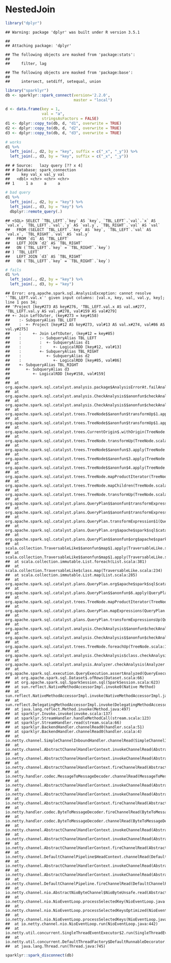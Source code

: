 NestedJoin
================

``` r
library("dplyr")
```

    ## Warning: package 'dplyr' was built under R version 3.5.1

    ## 
    ## Attaching package: 'dplyr'

    ## The following objects are masked from 'package:stats':
    ## 
    ##     filter, lag

    ## The following objects are masked from 'package:base':
    ## 
    ##     intersect, setdiff, setequal, union

``` r
library("sparklyr")
db <- sparklyr::spark_connect(version='2.2.0', 
                              master = "local")

d <- data.frame(key = 1, 
                val = "a", 
                stringsAsFactors = FALSE)
d1 <- dplyr::copy_to(db, d, "d1", overwrite = TRUE)
d2 <- dplyr::copy_to(db, d, "d2", overwrite = TRUE)
d3 <- dplyr::copy_to(db, d, "d3", overwrite = TRUE)

# works
d1 %>% 
  left_join(., d2, by = "key", suffix = c("_x", "_y")) %>% 
  left_join(., d3, by = "key", suffix = c("_x", "_y"))
```

    ## # Source:   lazy query [?? x 4]
    ## # Database: spark_connection
    ##     key val_x val_y val  
    ##   <dbl> <chr> <chr> <chr>
    ## 1     1 a     a     a

``` r
# bad query
d1 %>% 
  left_join(., d2, by = "key") %>% 
  left_join(., d3, by = "key") %>%
  dbplyr::remote_query(.)
```

    ## <SQL> SELECT `TBL_LEFT`.`key` AS `key`, `TBL_LEFT`.`val`.`x` AS `val.x`, `TBL_LEFT`.`val`.`y` AS `val.y`, `TBL_RIGHT`.`val` AS `val`
    ##   FROM (SELECT `TBL_LEFT`.`key` AS `key`, `TBL_LEFT`.`val` AS `val.x`, `TBL_RIGHT`.`val` AS `val.y`
    ##   FROM `d1` AS `TBL_LEFT`
    ##   LEFT JOIN `d2` AS `TBL_RIGHT`
    ##   ON (`TBL_LEFT`.`key` = `TBL_RIGHT`.`key`)
    ## ) `TBL_LEFT`
    ##   LEFT JOIN `d3` AS `TBL_RIGHT`
    ##   ON (`TBL_LEFT`.`key` = `TBL_RIGHT`.`key`)

``` r
# fails
d1 %>% 
  left_join(., d2, by = "key") %>% 
  left_join(., d3, by = "key")
```

    ## Error: org.apache.spark.sql.AnalysisException: cannot resolve '`TBL_LEFT.val.x`' given input columns: [val.x, key, val, val.y, key]; line 1 pos 34;
    ## 'Project [key#273 AS key#276, 'TBL_LEFT.val.x AS val.x#277, 'TBL_LEFT.val.y AS val.y#278, val#159 AS val#279]
    ## +- Join LeftOuter, (key#273 = key#158)
    ##    :- SubqueryAlias TBL_LEFT
    ##    :  +- Project [key#12 AS key#273, val#13 AS val.x#274, val#86 AS val.y#275]
    ##    :     +- Join LeftOuter, (key#12 = key#85)
    ##    :        :- SubqueryAlias TBL_LEFT
    ##    :        :  +- SubqueryAlias d1
    ##    :        :     +- LogicalRDD [key#12, val#13]
    ##    :        +- SubqueryAlias TBL_RIGHT
    ##    :           +- SubqueryAlias d2
    ##    :              +- LogicalRDD [key#85, val#86]
    ##    +- SubqueryAlias TBL_RIGHT
    ##       +- SubqueryAlias d3
    ##          +- LogicalRDD [key#158, val#159]
    ## 
    ##  at org.apache.spark.sql.catalyst.analysis.package$AnalysisErrorAt.failAnalysis(package.scala:42)
    ##  at org.apache.spark.sql.catalyst.analysis.CheckAnalysis$$anonfun$checkAnalysis$1$$anonfun$apply$2.applyOrElse(CheckAnalysis.scala:88)
    ##  at org.apache.spark.sql.catalyst.analysis.CheckAnalysis$$anonfun$checkAnalysis$1$$anonfun$apply$2.applyOrElse(CheckAnalysis.scala:85)
    ##  at org.apache.spark.sql.catalyst.trees.TreeNode$$anonfun$transformUp$1.apply(TreeNode.scala:289)
    ##  at org.apache.spark.sql.catalyst.trees.TreeNode$$anonfun$transformUp$1.apply(TreeNode.scala:289)
    ##  at org.apache.spark.sql.catalyst.trees.CurrentOrigin$.withOrigin(TreeNode.scala:70)
    ##  at org.apache.spark.sql.catalyst.trees.TreeNode.transformUp(TreeNode.scala:288)
    ##  at org.apache.spark.sql.catalyst.trees.TreeNode$$anonfun$3.apply(TreeNode.scala:286)
    ##  at org.apache.spark.sql.catalyst.trees.TreeNode$$anonfun$3.apply(TreeNode.scala:286)
    ##  at org.apache.spark.sql.catalyst.trees.TreeNode$$anonfun$4.apply(TreeNode.scala:306)
    ##  at org.apache.spark.sql.catalyst.trees.TreeNode.mapProductIterator(TreeNode.scala:187)
    ##  at org.apache.spark.sql.catalyst.trees.TreeNode.mapChildren(TreeNode.scala:304)
    ##  at org.apache.spark.sql.catalyst.trees.TreeNode.transformUp(TreeNode.scala:286)
    ##  at org.apache.spark.sql.catalyst.plans.QueryPlan$$anonfun$transformExpressionsUp$1.apply(QueryPlan.scala:268)
    ##  at org.apache.spark.sql.catalyst.plans.QueryPlan$$anonfun$transformExpressionsUp$1.apply(QueryPlan.scala:268)
    ##  at org.apache.spark.sql.catalyst.plans.QueryPlan.transformExpression$1(QueryPlan.scala:279)
    ##  at org.apache.spark.sql.catalyst.plans.QueryPlan.org$apache$spark$sql$catalyst$plans$QueryPlan$$recursiveTransform$1(QueryPlan.scala:289)
    ##  at org.apache.spark.sql.catalyst.plans.QueryPlan$$anonfun$org$apache$spark$sql$catalyst$plans$QueryPlan$$recursiveTransform$1$1.apply(QueryPlan.scala:293)
    ##  at scala.collection.TraversableLike$$anonfun$map$1.apply(TraversableLike.scala:234)
    ##  at scala.collection.TraversableLike$$anonfun$map$1.apply(TraversableLike.scala:234)
    ##  at scala.collection.immutable.List.foreach(List.scala:381)
    ##  at scala.collection.TraversableLike$class.map(TraversableLike.scala:234)
    ##  at scala.collection.immutable.List.map(List.scala:285)
    ##  at org.apache.spark.sql.catalyst.plans.QueryPlan.org$apache$spark$sql$catalyst$plans$QueryPlan$$recursiveTransform$1(QueryPlan.scala:293)
    ##  at org.apache.spark.sql.catalyst.plans.QueryPlan$$anonfun$6.apply(QueryPlan.scala:298)
    ##  at org.apache.spark.sql.catalyst.trees.TreeNode.mapProductIterator(TreeNode.scala:187)
    ##  at org.apache.spark.sql.catalyst.plans.QueryPlan.mapExpressions(QueryPlan.scala:298)
    ##  at org.apache.spark.sql.catalyst.plans.QueryPlan.transformExpressionsUp(QueryPlan.scala:268)
    ##  at org.apache.spark.sql.catalyst.analysis.CheckAnalysis$$anonfun$checkAnalysis$1.apply(CheckAnalysis.scala:85)
    ##  at org.apache.spark.sql.catalyst.analysis.CheckAnalysis$$anonfun$checkAnalysis$1.apply(CheckAnalysis.scala:78)
    ##  at org.apache.spark.sql.catalyst.trees.TreeNode.foreachUp(TreeNode.scala:127)
    ##  at org.apache.spark.sql.catalyst.analysis.CheckAnalysis$class.checkAnalysis(CheckAnalysis.scala:78)
    ##  at org.apache.spark.sql.catalyst.analysis.Analyzer.checkAnalysis(Analyzer.scala:91)
    ##  at org.apache.spark.sql.execution.QueryExecution.assertAnalyzed(QueryExecution.scala:52)
    ##  at org.apache.spark.sql.Dataset$.ofRows(Dataset.scala:66)
    ##  at org.apache.spark.sql.SparkSession.sql(SparkSession.scala:623)
    ##  at sun.reflect.NativeMethodAccessorImpl.invoke0(Native Method)
    ##  at sun.reflect.NativeMethodAccessorImpl.invoke(NativeMethodAccessorImpl.java:62)
    ##  at sun.reflect.DelegatingMethodAccessorImpl.invoke(DelegatingMethodAccessorImpl.java:43)
    ##  at java.lang.reflect.Method.invoke(Method.java:497)
    ##  at sparklyr.Invoke.invoke(invoke.scala:137)
    ##  at sparklyr.StreamHandler.handleMethodCall(stream.scala:123)
    ##  at sparklyr.StreamHandler.read(stream.scala:66)
    ##  at sparklyr.BackendHandler.channelRead0(handler.scala:51)
    ##  at sparklyr.BackendHandler.channelRead0(handler.scala:4)
    ##  at io.netty.channel.SimpleChannelInboundHandler.channelRead(SimpleChannelInboundHandler.java:105)
    ##  at io.netty.channel.AbstractChannelHandlerContext.invokeChannelRead(AbstractChannelHandlerContext.java:357)
    ##  at io.netty.channel.AbstractChannelHandlerContext.invokeChannelRead(AbstractChannelHandlerContext.java:343)
    ##  at io.netty.channel.AbstractChannelHandlerContext.fireChannelRead(AbstractChannelHandlerContext.java:336)
    ##  at io.netty.handler.codec.MessageToMessageDecoder.channelRead(MessageToMessageDecoder.java:102)
    ##  at io.netty.channel.AbstractChannelHandlerContext.invokeChannelRead(AbstractChannelHandlerContext.java:357)
    ##  at io.netty.channel.AbstractChannelHandlerContext.invokeChannelRead(AbstractChannelHandlerContext.java:343)
    ##  at io.netty.channel.AbstractChannelHandlerContext.fireChannelRead(AbstractChannelHandlerContext.java:336)
    ##  at io.netty.handler.codec.ByteToMessageDecoder.fireChannelRead(ByteToMessageDecoder.java:293)
    ##  at io.netty.handler.codec.ByteToMessageDecoder.channelRead(ByteToMessageDecoder.java:267)
    ##  at io.netty.channel.AbstractChannelHandlerContext.invokeChannelRead(AbstractChannelHandlerContext.java:357)
    ##  at io.netty.channel.AbstractChannelHandlerContext.invokeChannelRead(AbstractChannelHandlerContext.java:343)
    ##  at io.netty.channel.AbstractChannelHandlerContext.fireChannelRead(AbstractChannelHandlerContext.java:336)
    ##  at io.netty.channel.DefaultChannelPipeline$HeadContext.channelRead(DefaultChannelPipeline.java:1294)
    ##  at io.netty.channel.AbstractChannelHandlerContext.invokeChannelRead(AbstractChannelHandlerContext.java:357)
    ##  at io.netty.channel.AbstractChannelHandlerContext.invokeChannelRead(AbstractChannelHandlerContext.java:343)
    ##  at io.netty.channel.DefaultChannelPipeline.fireChannelRead(DefaultChannelPipeline.java:911)
    ##  at io.netty.channel.nio.AbstractNioByteChannel$NioByteUnsafe.read(AbstractNioByteChannel.java:131)
    ##  at io.netty.channel.nio.NioEventLoop.processSelectedKey(NioEventLoop.java:643)
    ##  at io.netty.channel.nio.NioEventLoop.processSelectedKeysOptimized(NioEventLoop.java:566)
    ##  at io.netty.channel.nio.NioEventLoop.processSelectedKeys(NioEventLoop.java:480)
    ##  at io.netty.channel.nio.NioEventLoop.run(NioEventLoop.java:442)
    ##  at io.netty.util.concurrent.SingleThreadEventExecutor$2.run(SingleThreadEventExecutor.java:131)
    ##  at io.netty.util.concurrent.DefaultThreadFactory$DefaultRunnableDecorator.run(DefaultThreadFactory.java:144)
    ##  at java.lang.Thread.run(Thread.java:745)

``` r
sparklyr::spark_disconnect(db)
```
